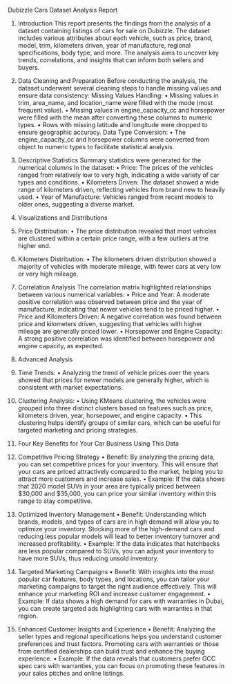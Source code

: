 Dubizzle Cars Dataset Analysis Report
1.	Introduction
This report presents the findings from the analysis of a dataset containing listings of cars for sale on Dubizzle. The dataset includes various attributes about each vehicle, such as price, brand, model, trim, kilometers driven, year of manufacture, regional specifications, body type, and more. The analysis aims to uncover key trends, correlations, and insights that can inform both sellers and buyers.
2.	Data Cleaning and Preparation
Before conducting the analysis, the dataset underwent several cleaning steps to handle missing values and ensure data consistency:
Missing Values Handling:
•	Missing values in trim, area_name, and location_name were filled with the mode (most frequent value).
•	Missing values in engine_capacity_cc and horsepower were filled with the mean after converting these columns to numeric types.
•	Rows with missing latitude and longitude were dropped to ensure geographic accuracy.
Data Type Conversion:
•	The engine_capacity_cc and horsepower columns were converted from object to numeric types to facilitate statistical analysis.
3.	Descriptive Statistics
Summary statistics were generated for the numerical columns in the dataset:
•	Price: The prices of the vehicles ranged from relatively low to very high, indicating a wide variety of car types and conditions.
•	Kilometers Driven: The dataset showed a wide range of kilometers driven, reflecting vehicles from brand new to heavily used.
•	Year of Manufacture: Vehicles ranged from recent models to older ones, suggesting a diverse market.
4.	Visualizations and Distributions
1.	Price Distribution:
•	The price distribution revealed that most vehicles are clustered within a certain price range, with a few outliers at the higher end.
2.	Kilometers Distribution:
•	The kilometers driven distribution showed a majority of vehicles with moderate mileage, with fewer cars at very low or very high mileage.

5.	Correlation Analysis
The correlation matrix highlighted relationships between various numerical variables:
•	Price and Year: A moderate positive correlation was observed between price and the year of manufacture, indicating that newer vehicles tend to be priced higher.
•	Price and Kilometers Driven: A negative correlation was found between price and kilometers driven, suggesting that vehicles with higher mileage are generally priced lower.
•	Horsepower and Engine Capacity: A strong positive correlation was identified between horsepower and engine capacity, as expected.
6.	Advanced Analysis
1.	Time Trends:
•	Analyzing the trend of vehicle prices over the years showed that prices for newer models are generally higher, which is consistent with market expectations.
2.	Clustering Analysis:
•	Using KMeans clustering, the vehicles were grouped into three distinct clusters based on features such as price, kilometers driven, year, horsepower, and engine capacity.
•	This clustering helps identify groups of similar cars, which can be useful for targeted marketing and pricing strategies.
7.	Four Key Benefits for Your Car Business Using This Data
1. Competitive Pricing Strategy
•	Benefit: By analyzing the pricing data, you can set competitive prices for your inventory. This will ensure that your cars are priced attractively compared to the market, helping you to attract more customers and increase sales.
•	Example: If the data shows that 2020 model SUVs in your area are typically priced between $30,000 and $35,000, you can price your similar inventory within this range to stay competitive.
2. Optimized Inventory Management
•	Benefit: Understanding which brands, models, and types of cars are in high demand will allow you to optimize your inventory. Stocking more of the high-demand cars and reducing less popular models will lead to better inventory turnover and increased profitability.
•	Example: If the data indicates that hatchbacks are less popular compared to SUVs, you can adjust your inventory to have more SUVs, thus reducing unsold inventory.
3. Targeted Marketing Campaigns
•	Benefit: With insights into the most popular car features, body types, and locations, you can tailor your marketing campaigns to target the right audience effectively. This will enhance your marketing ROI and increase customer engagement.
•	Example: If data shows a high demand for cars with warranties in Dubai, you can create targeted ads highlighting cars with warranties in that region.
4. Enhanced Customer Insights and Experience
•	Benefit: Analyzing the seller types and regional specifications helps you understand customer preferences and trust factors. Promoting cars with warranties or those from certified dealerships can build trust and enhance the buying experience.
•	Example: If the data reveals that customers prefer GCC spec cars with warranties, you can focus on promoting these features in your sales pitches and online listings.

